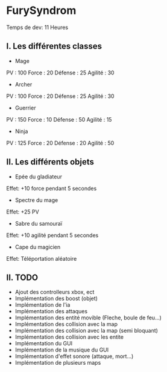 # FurySyndrom

Temps de dev: 11 Heures

## I. Les différentes classes

- Mage

PV : 100
Force : 20
Défense :  25
Agilité : 30

- Archer

PV : 100
Force : 20
Défense : 25
Agilité : 30

- Guerrier

PV : 150
Force : 10
Défense : 50
Agilité : 15

- Ninja

PV : 125
Force : 20
Défense :  20
Agilité : 50

## II. Les différents objets

- Epée du gladiateur

Effet: +10 force pendant 5 secondes

- Spectre du mage

Effet: +25 PV

- Sabre du samouraï

Effet: +10 agilité pendant 5 secondes

- Cape du magicien

Effet: Téléportation aléatoire

## II. TODO

- Ajout des controlleurs xbox, ect
- Implémentation des boost (objet)
- Implémentation de l'ia
- Implémentation des attaques
- Implémentation des entité movible (Fleche, boule de feu...)
- Implémentation des collision avec la map
- Implémentation des collision avec la map (semi bloquant)
- Implémentation des collision avec les entite
- Implémentation du GUI
- Implémentation de la musique du GUI
- Implémentation d'effet sonore (attaque, mort...)
- Implémentation de plusieurs maps
